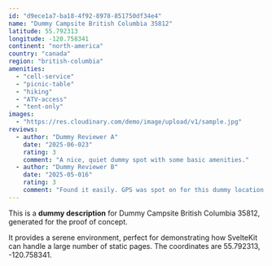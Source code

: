 ```yaml
---
id: "d9ece1a7-ba18-4f92-8978-851750df34e4"
name: "Dummy Campsite British Columbia 35812"
latitude: 55.792313
longitude: -120.758341
continent: "north-america"
country: "canada"
region: "british-columbia"
amenities:
  - "cell-service"
  - "picnic-table"
  - "hiking"
  - "ATV-access"
  - "tent-only"
images:
  - "https://res.cloudinary.com/demo/image/upload/v1/sample.jpg"
reviews:
  - author: "Dummy Reviewer A"
    date: "2025-06-023"
    rating: 3
    comment: "A nice, quiet dummy spot with some basic amenities."
  - author: "Dummy Reviewer B"
    date: "2025-05-016"
    rating: 3
    comment: "Found it easily. GPS was spot on for this dummy location."
---
```


This is a **dummy description** for Dummy Campsite British Columbia 35812, generated for the proof of concept.

It provides a serene environment, perfect for demonstrating how SvelteKit can handle a large number of static pages. The coordinates are 55.792313, -120.758341.
